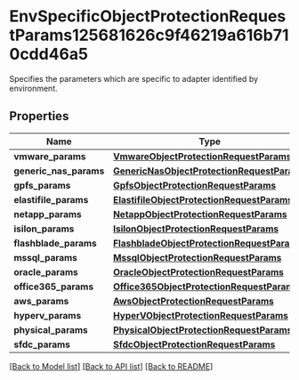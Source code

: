 # EnvSpecificObjectProtectionRequestParams125681626c9f46219a616b710cdd46a5

Specifies the parameters which are specific to adapter identified by environment.

## Properties
Name | Type | Description | Notes
------------ | ------------- | ------------- | -------------
**vmware_params** | [**VmwareObjectProtectionRequestParams**](VmwareObjectProtectionRequestParams.md) |  | [optional] 
**generic_nas_params** | [**GenericNasObjectProtectionRequestParams**](GenericNasObjectProtectionRequestParams.md) |  | [optional] 
**gpfs_params** | [**GpfsObjectProtectionRequestParams**](GpfsObjectProtectionRequestParams.md) |  | [optional] 
**elastifile_params** | [**ElastifileObjectProtectionRequestParams**](ElastifileObjectProtectionRequestParams.md) |  | [optional] 
**netapp_params** | [**NetappObjectProtectionRequestParams**](NetappObjectProtectionRequestParams.md) |  | [optional] 
**isilon_params** | [**IsilonObjectProtectionRequestParams**](IsilonObjectProtectionRequestParams.md) |  | [optional] 
**flashblade_params** | [**FlashbladeObjectProtectionRequestParams**](FlashbladeObjectProtectionRequestParams.md) |  | [optional] 
**mssql_params** | [**MssqlObjectProtectionRequestParams**](MssqlObjectProtectionRequestParams.md) |  | [optional] 
**oracle_params** | [**OracleObjectProtectionRequestParams**](OracleObjectProtectionRequestParams.md) |  | [optional] 
**office365_params** | [**Office365ObjectProtectionRequestParams**](Office365ObjectProtectionRequestParams.md) |  | [optional] 
**aws_params** | [**AwsObjectProtectionRequestParams**](AwsObjectProtectionRequestParams.md) |  | [optional] 
**hyperv_params** | [**HyperVObjectProtectionRequestParams**](HyperVObjectProtectionRequestParams.md) |  | [optional] 
**physical_params** | [**PhysicalObjectProtectionRequestParams**](PhysicalObjectProtectionRequestParams.md) |  | [optional] 
**sfdc_params** | [**SfdcObjectProtectionRequestParams**](SfdcObjectProtectionRequestParams.md) |  | [optional] 

[[Back to Model list]](../README.md#documentation-for-models) [[Back to API list]](../README.md#documentation-for-api-endpoints) [[Back to README]](../README.md)


